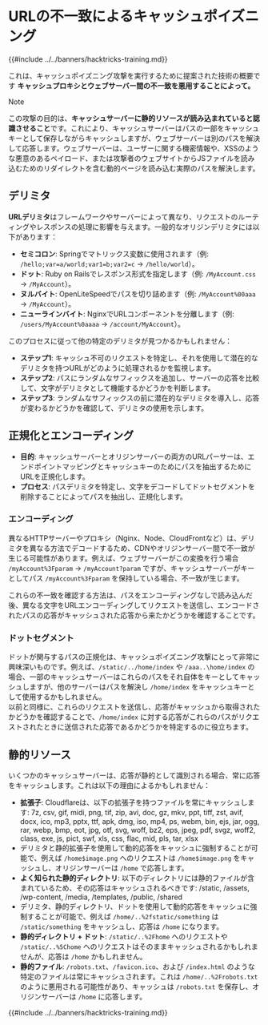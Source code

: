 # URLの不一致によるキャッシュポイズニング

{{#include ../../banners/hacktricks-training.md}}

これは、キャッシュポイズニング攻撃を実行するために提案された技術の概要です **キャッシュプロキシとウェブサーバー間の不一致を悪用することによって。**

> [!NOTE]
> この攻撃の目的は、**キャッシュサーバーに静的リソースが読み込まれていると認識させること**です。これにより、キャッシュサーバーはパスの一部をキャッシュキーとして保存しながらキャッシュしますが、ウェブサーバーは別のパスを解決して応答します。ウェブサーバーは、ユーザーに関する機密情報や、XSSのような悪意のあるペイロード、または攻撃者のウェブサイトからJSファイルを読み込むためのリダイレクトを含む動的ページを読み込む実際のパスを解決します。

## デリミタ

**URLデリミタ**はフレームワークやサーバーによって異なり、リクエストのルーティングやレスポンスの処理に影響を与えます。一般的なオリジンデリミタには以下があります：

- **セミコロン**: Springでマトリックス変数に使用されます（例: `/hello;var=a/world;var1=b;var2=c` → `/hello/world`）。
- **ドット**: Ruby on Railsでレスポンス形式を指定します（例: `/MyAccount.css` → `/MyAccount`）。
- **ヌルバイト**: OpenLiteSpeedでパスを切り詰めます（例: `/MyAccount%00aaa` → `/MyAccount`）。
- **ニューラインバイト**: NginxでURLコンポーネントを分離します（例: `/users/MyAccount%0aaaa` → `/account/MyAccount`）。

このプロセスに従って他の特定のデリミタが見つかるかもしれません：

- **ステップ1**: キャッシュ不可のリクエストを特定し、それを使用して潜在的なデリミタを持つURLがどのように処理されるかを監視します。
- **ステップ2**: パスにランダムなサフィックスを追加し、サーバーの応答を比較して、文字がデリミタとして機能するかどうかを判断します。
- **ステップ3**: ランダムなサフィックスの前に潜在的なデリミタを導入し、応答が変わるかどうかを確認して、デリミタの使用を示します。

## 正規化とエンコーディング

- **目的**: キャッシュサーバーとオリジンサーバーの両方のURLパーサーは、エンドポイントマッピングとキャッシュキーのためにパスを抽出するためにURLを正規化します。
- **プロセス**: パスデリミタを特定し、文字をデコードしてドットセグメントを削除することによってパスを抽出し、正規化します。

### **エンコーディング**

異なるHTTPサーバーやプロキシ（Nginx、Node、CloudFrontなど）は、デリミタを異なる方法でデコードするため、CDNやオリジンサーバー間で不一致が生じる可能性があります。例えば、ウェブサーバーがこの変換を行う場合 `/myAccount%3Fparam` → `/myAccount?param` ですが、キャッシュサーバーがキーとしてパス `/myAccount%3Fparam` を保持している場合、不一致が生じます。&#x20;

これらの不一致を確認する方法は、パスをエンコーディングなしで読み込んだ後、異なる文字をURLエンコーディングしてリクエストを送信し、エンコードされたパスの応答がキャッシュされた応答から来たかどうかを確認することです。

### ドットセグメント

ドットが関与するパスの正規化は、キャッシュポイズニング攻撃にとって非常に興味深いものです。例えば、`/static/../home/index` や `/aaa..\home/index` の場合、一部のキャッシュサーバーはこれらのパスをそれ自体をキーとしてキャッシュしますが、他のサーバーはパスを解決し `/home/index` をキャッシュキーとして使用するかもしれません。\
以前と同様に、これらのリクエストを送信し、応答がキャッシュから取得されたかどうかを確認することで、`/home/index` に対する応答がこれらのパスがリクエストされたときに送信された応答であるかどうかを特定するのに役立ちます。

## 静的リソース

いくつかのキャッシュサーバーは、応答が静的として識別される場合、常に応答をキャッシュします。これは以下の理由によるかもしれません：

- **拡張子**: Cloudflareは、以下の拡張子を持つファイルを常にキャッシュします: 7z, csv, gif, midi, png, tif, zip, avi, doc, gz, mkv, ppt, tiff, zst, avif, docx, ico, mp3, pptx, ttf, apk, dmg, iso, mp4, ps, webm, bin, ejs, jar, ogg, rar, webp, bmp, eot, jpg, otf, svg, woff, bz2, eps, jpeg, pdf, svgz, woff2, class, exe, js, pict, swf, xls, css, flac, mid, pls, tar, xlsx
- デリミタと静的拡張子を使用して動的応答をキャッシュに強制することが可能で、例えば `/home$image.png` へのリクエストは `/home$image.png` をキャッシュし、オリジンサーバーは `/home` で応答します。
- **よく知られた静的ディレクトリ**: 以下のディレクトリには静的ファイルが含まれているため、その応答はキャッシュされるべきです: /static, /assets, /wp-content, /media, /templates, /public, /shared
- デリミタ、静的ディレクトリ、ドットを使用して動的応答をキャッシュに強制することが可能で、例えば `/home/..%2fstatic/something` は `/static/something` をキャッシュし、応答は `/home` になります。
- **静的ディレクトリ + ドット**: `/static/..%2Fhome` へのリクエストや `/static/..%5Chome` へのリクエストはそのままキャッシュされるかもしれませんが、応答は `/home` かもしれません。
- **静的ファイル**: `/robots.txt`、`/favicon.ico`、および `/index.html` のような特定のファイルは常にキャッシュされます。これは `/home/..%2Frobots.txt` のように悪用される可能性があり、キャッシュは `/robots.txt` を保存し、オリジンサーバーは `/home` に応答します。

{{#include ../../banners/hacktricks-training.md}}
